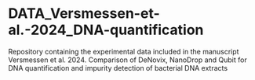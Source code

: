 # DATA_Versmessen-et-al.-2024_DNA-quantification
Repository containing the experimental data included in the manuscript Versmessen et al. 2024. Comparison of DeNovix, NanoDrop and Qubit for DNA quantification and impurity detection of bacterial DNA extracts
